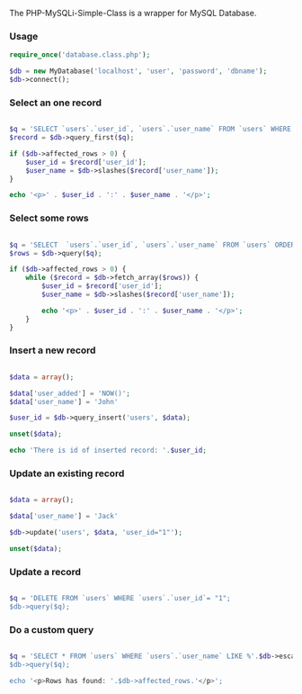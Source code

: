 The PHP-MySQLi-Simple-Class is a wrapper for MySQL Database.

### Usage
```php
require_once('database.class.php');

$db = new MyDatabase('localhost', 'user', 'password', 'dbname');
$db->connect();
```

### Select an one record

```php

$q = 'SELECT `users`.`user_id`, `users`.`user_name` FROM `users` WHERE `users`.`user_id` = "1" ORDER BY `users`.`user_id` DESC LIMIT 1';
$record = $db->query_first($q);

if ($db->affected_rows > 0) {
    $user_id = $record['user_id'];
    $user_name = $db->slashes($record['user_name']);
}

echo '<p>' . $user_id . ':' . $user_name . '</p>';

```

### Select some rows

```php

$q = 'SELECT  `users`.`user_id`, `users`.`user_name` FROM `users` ORDER BY `users`.`user_id` DESC LIMIT 10';
$rows = $db->query($q);

if ($db->affected_rows > 0) {
    while ($record = $db->fetch_array($rows)) {
        $user_id = $record['user_id'];
        $user_name = $db->slashes($record['user_name']);

        echo '<p>' . $user_id . ':' . $user_name . '</p>';
    }
}

```

### Insert a new record

```php

$data = array();

$data['user_added'] = 'NOW()';
$data['user_name'] = 'John'

$user_id = $db->query_insert('users', $data);

unset($data);

echo 'There is id of inserted record: '.$user_id; 

```

### Update an existing record

```php

$data = array();

$data['user_name'] = 'Jack'

$db->update('users', $data, 'user_id="1"');

unset($data);

```

### Update a record

```php

$q = 'DELETE FROM `users` WHERE `users`.`user_id`= "1";
$db->query($q);

```

### Do a custom query

```php

$q = 'SELECT * FROM `users` WHERE `users`.`user_name` LIKE %'.$db->escape($search).'% ORDER BY `users`.`user_id` DESC LIMIT 5
$db->query($q);

echo '<p>Rows has found: '.$db->affected_rows.'</p>';

```